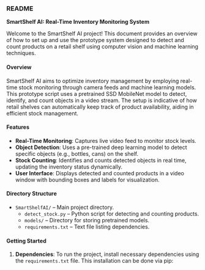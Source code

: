 ### README

**SmartShelf AI: Real-Time Inventory Monitoring System**

Welcome to the SmartShelf AI project! This document provides an overview of how to set up and use the prototype system designed to detect and count products on a retail shelf using computer vision and machine learning techniques.

#### Overview

SmartShelf AI aims to optimize inventory management by employing real-time stock monitoring through camera feeds and machine learning models. This prototype script uses a pretrained SSD MobileNet model to detect, identify, and count objects in a video stream. The setup is indicative of how retail shelves can automatically keep track of product availability, aiding in efficient stock management.

#### Features

- **Real-Time Monitoring**: Captures live video feed to monitor stock levels.
- **Object Detection**: Uses a pre-trained deep learning model to detect specific objects (e.g., bottles, cans) on the shelf.
- **Stock Counting**: Identifies and counts detected objects in real time, updating the inventory status dynamically.
- **User Interface**: Displays detected and counted products in a video window with bounding boxes and labels for visualization.

#### Directory Structure

- `SmartShelfAI/` – Main project directory.
  - `detect_stock.py` – Python script for detecting and counting products.
  - `models/` – Directory for storing pretrained models.
  - `requirements.txt` – Text file listing dependencies.

#### Getting Started

1. **Dependencies**: To run the project, install necessary dependencies using the `requirements.txt` file. This installation can be done via pip:
